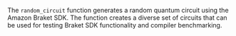 The `random_circuit` function generates a random quantum circuit using the Amazon Braket SDK.
The function creates a diverse set of circuits that can be used for testing Braket SDK functionality and compiler benchmarking.
<!--
[metadata-name]: Random Quantum Circuit Generator
[metadata-tags]: Auxiliary functions
[metadata-url]: https://github.com/amazon-braket/amazon-braket-algorithm-library/tree/main/src/braket/experimental/auxiliary_functions/random_circuit
-->
